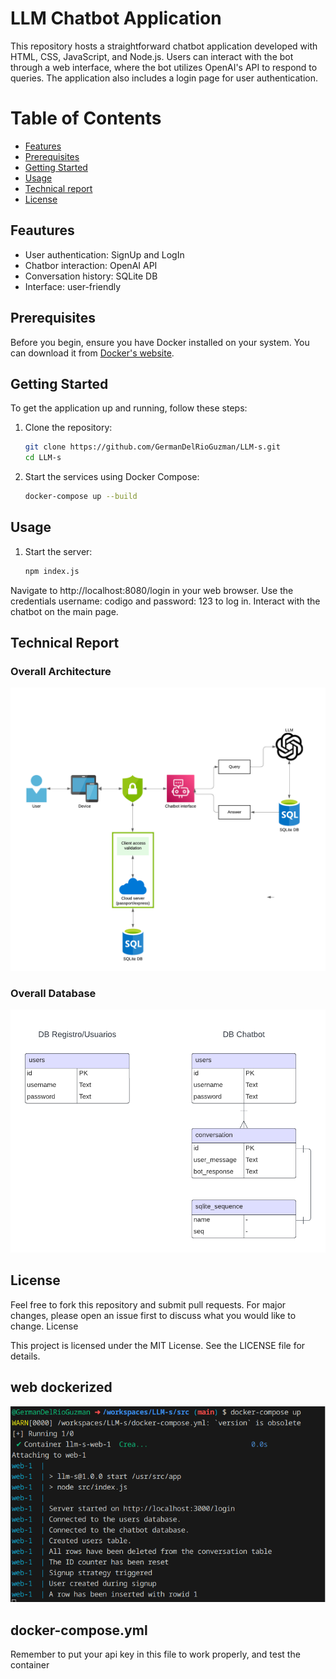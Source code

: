 # LLM Chatbot Application 

This repository hosts a straightforward chatbot application developed with HTML, CSS, JavaScript, and Node.js. Users can interact with the bot through a web interface, where the bot utilizes OpenAI's API to respond to queries. The application also includes a login page for user authentication.

# Table of Contents
- [Features](#features)
- [Prerequisites](#prerequisites)
- [Getting Started](#getting-started)
- [Usage](#usage)
- [Technical report](#technical-report)
- [License](#license)

## Feautures
- User authentication: SignUp and LogIn 
- Chatbor interaction: OpenAI API
- Conversation history: SQLite DB
- Interface: user-friendly

## Prerequisites
Before you begin, ensure you have Docker installed on your system. You can download it from [Docker's website](https://www.docker.com/products/docker-desktop).

## Getting Started
To get the application up and running, follow these steps:

1. Clone the repository:
   ```bash
   git clone https://github.com/GermanDelRioGuzman/LLM-s.git
   cd LLM-s
   ```
2. Start the services using Docker Compose:
   ```bash
   docker-compose up --build
   ```

## Usage
1. Start the server:
   ```bash
   npm index.js
   ```

Navigate to http://localhost:8080/login in your web browser.
Use the credentials username: codigo and password: 123 to log in.
Interact with the chatbot on the main page.

## Technical Report
### Overall Architecture
![architecture](/DiagramaArquitectura.png)

### Overall Database
![database](/DiagramasEntidadRelacionDBs.png)

## License
Feel free to fork this repository and submit pull requests. For major changes, please open an issue first to discuss what you would like to change.
License

This project is licensed under the MIT License. See the LICENSE file for details.
## web dockerized
![docker](/container.png)

## docker-compose.yml 
Remember to put your api key in this file to work properly, and test the container
